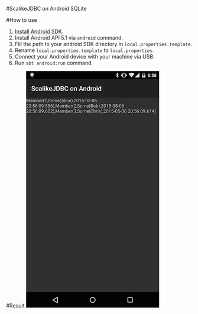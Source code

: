 #ScalikeJDBC on Android SQLite

#How to use
1. [Install Android SDK](https://developer.android.com/intl/ja/sdk/installing/index.html?pkg=tools).
2. Install Android API 5.1 via `android` command.
3. Fill the path to your android SDK directory in  `local.properties.template`.
4. Rename `local.properties.template` to `local.properties`.
5. Connect your Android device with your machine via USB.
6. Run `sbt android:run` command.

#Result
![ScreenShot](./scalikejdbc_demo.png)